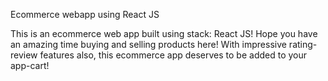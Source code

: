 Ecommerce webapp using React JS

This is an ecommerce web app built using stack: React JS! Hope you have an amazing time buying and selling products here! With impressive rating-review features also, this ecommerce app deserves to be added to your app-cart!
